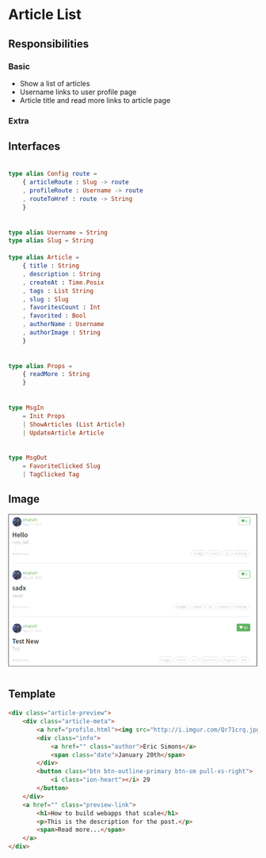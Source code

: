 # Article List

## Responsibilities

### Basic

- Show a list of articles
- Username links to user profile page
- Article title and read more links to article page

### Extra

## Interfaces

```elm

type alias Config route =
    { articleRoute : Slug -> route
    , profileRoute : Username -> route
    , routeToHref : route -> String
    }


type alias Username = String
type alias Slug = String

type alias Article =
    { title : String
    , description : String
    , createAt : Time.Posix
    , tags : List String
    , slug : Slug
    , favoritesCount : Int
    , favorited : Bool
    , authorName : Username
    , authorImage : String
    }


type alias Props =
    { readMore : String
    }


type MsgIn
    = Init Props
    | ShowArticles (List Article)
    | UpdateArticle Article


type MsgOut
    = FavoriteClicked Slug
    | TagClicked Tag

```

## Image

![Article list screenshot](img/ArticleList1.png)

## Template

```html
<div class="article-preview">
    <div class="article-meta">
        <a href="profile.html"><img src="http://i.imgur.com/Qr71crq.jpg" /></a>
        <div class="info">
            <a href="" class="author">Eric Simons</a>
            <span class="date">January 20th</span>
        </div>
        <button class="btn btn-outline-primary btn-sm pull-xs-right">
            <i class="ion-heart"></i> 29
        </button>
    </div>
    <a href="" class="preview-link">
        <h1>How to build webapps that scale</h1>
        <p>This is the description for the post.</p>
        <span>Read more...</span>
    </a>
</div>
```
